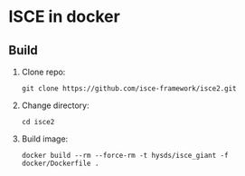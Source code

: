 # ISCE in docker

## Build

1. Clone repo:
   ```
   git clone https://github.com/isce-framework/isce2.git
   ```
1. Change directory:
   ```
   cd isce2
   ```
1. Build image:
   ```
   docker build --rm --force-rm -t hysds/isce_giant -f docker/Dockerfile .
   ```
